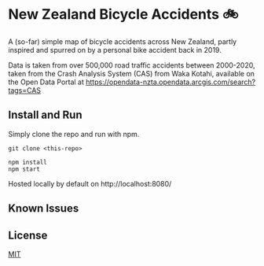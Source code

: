 # New Zealand Bicycle Accidents 🚲 

A (so-far) simple map of bicycle accidents across New Zealand, partly inspired and spurred on by a personal bike accident back in 2019. 

Data is taken from over 500,000 road traffic accidents between 2000-2020, taken from the Crash Analysis System (CAS) from Waka Kotahi, available on the Open Data Portal at https://opendata-nzta.opendata.arcgis.com/search?tags=CAS

## Install and Run

Simply clone the repo and run with npm.

```
git clone <this-repo> 

npm install
npm start
```
Hosted locally by default on http://localhost:8080/

## Known Issues



## License
[MIT](https://choosealicense.com/licenses/mit/)